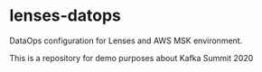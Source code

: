 # lenses-datops


DataOps configuration for Lenses and AWS MSK environment.

This is a repository for demo purposes about Kafka Summit 2020
